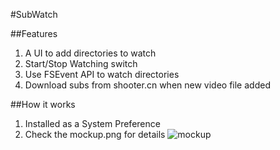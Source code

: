 #SubWatch

##Features

1. A UI to add directories to watch
2. Start/Stop Watching switch
2. Use FSEvent API to watch directories
3. Download subs from shooter.cn when new video file added

##How it works

1. Installed as a System Preference
2. Check the mockup.png for details
![mockup](SubWatch/raw/master/mockup.png)
